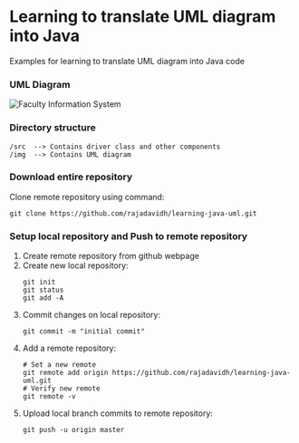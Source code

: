 # Learning to translate UML diagram into Java
Examples for learning to translate UML diagram into Java code

### UML Diagram
![Faculty Information System](https://github.com/rajadavidh/learning-java-uml/blob/master/img/umlFacultyInformationSystem.png)

### Directory structure
```
/src  --> Contains driver class and other components
/img  --> Contains UML diagram
```

### Download entire repository
Clone remote repository using command:
```
git clone https://github.com/rajadavidh/learning-java-uml.git
```

### Setup local repository and Push to remote repository
1. Create remote repository from github webpage
1. Create new local repository:
   ```
   git init
   git status
   git add -A
   ```
1. Commit changes on local repository:
   ```
   git commit -m "initial commit"
   ```
1. Add a remote repository:
   ```
   # Set a new remote
   git remote add origin https://github.com/rajadavidh/learning-java-uml.git
   # Verify new remote
   git remote -v
   ```
1. Upload local branch commits to remote repository:
   ```
   git push -u origin master
   ```
